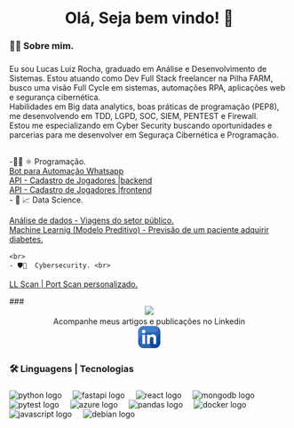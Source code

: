 
 
###

<h1 align="center">Olá, Seja bem vindo! 👋</h1>

###

<h3 align="left">👩‍💻  Sobre mim.</h3>

###

<p align="left">Eu sou Lucas Luiz Rocha, graduado em Análise e Desenvolvimento de Sistemas. Estou atuando como Dev Full Stack  freelancer na Pilha FARM, busco uma visão Full Cycle em sistemas, automações RPA, aplicações web e segurança cibernética.<br>Habilidades em Big data analytics, boas práticas de programação (PEP8), me desenvolvendo em TDD, LGPD, SOC, SIEM, PENTEST e Firewall.<br>Estou me especializando em Cyber Security buscando oportunidades e  parcerias para me desenvolver em Seguraça Cibernética e Programação.<br><br> 
  
-👨‍💻 ⚛  Programação. <br>
[Bot para Automação Whatsapp](https://github.com/LUCAS-LUIZ-ROCHA/bot_whatsapp-RPA)<br>
[API - Cadastro de Jogadores |backend](https://github.com/LUCAS-LUIZ-ROCHA/Crud_Jogadores_Fullstack)<br>
[API - Cadastro de Jogadores |frontend](https://github.com/LUCAS-LUIZ-ROCHA/Frontend_Crud_Jogadores_Fullstack)
    <br>
    - 🧮 📈 Data Science. <br>

[Análise de dados - Viagens do setor público.](https://github.com/LUCAS-LUIZ-ROCHA/Analise_R_Viagens) <br>
[Machine Learnig (Modelo Preditivo) - Previsão de um paciente adquirir diabetes.](https://github.com/LUCAS-LUIZ-ROCHA/ML_Preditivo_R)


    <br>
    - 🛡️🔐  Cybersecurity. <br>
[LL Scan | Port Scan personalizado.](https://github.com/LUCAS-LUIZ-ROCHA/LL_PortScan)<br>
   
   
</p> 
###
<div align="center">
  <img height="400" src="CyberSecurity.gif"  />
  
</div>


<div align="center">
  Acompanhe meus artigos e publicações no Linkedin 
  <br>
  <a href= "https://www.linkedin.com/in/lucas-luiz-rocha">
  <img  height="40" src= "link_log.png"    /> 
  <a/>

<h3 align="left">🛠 Linguagens | Tecnologias</h3>

###

<div align="left">
  <img src="https://cdn.jsdelivr.net/gh/devicons/devicon/icons/python/python-original.svg" height="40" alt="python logo"  />
  <img width="12" />
  <img src="https://cdn.jsdelivr.net/gh/devicons/devicon/icons/fastapi/fastapi-original.svg" height="40" alt="fastapi logo"  />
  <img width="12" />
  <img src="https://cdn.jsdelivr.net/gh/devicons/devicon/icons/react/react-original.svg" height="40" alt="react logo"  />
  <img width="12" />
  <img src="https://cdn.jsdelivr.net/gh/devicons/devicon/icons/mongodb/mongodb-original.svg" height="40" alt="mongodb logo"  />
  <img width="12" />
  <img src="https://cdn.jsdelivr.net/gh/devicons/devicon/icons/pytest/pytest-original.svg" height="40" alt="pytest logo"  />
  <img width="12" />
  <img src="https://cdn.jsdelivr.net/gh/devicons/devicon/icons/azure/azure-original.svg" height="40" alt="azure logo"  />
  <img width="12" />
  <img src="https://cdn.jsdelivr.net/gh/devicons/devicon/icons/pandas/pandas-original.svg" height="40" alt="pandas logo"  />
  <img width="12" />
  <img src="https://cdn.jsdelivr.net/gh/devicons/devicon/icons/docker/docker-plain-wordmark.svg" height="40" alt="docker logo"  />
  <img width="12" />
  <img src="https://cdn.jsdelivr.net/gh/devicons/devicon/icons/javascript/javascript-original.svg" height="40" alt="javascript logo"  />
  <img width="12" />
  <img src="https://img.shields.io/badge/Kali_Linux-557C94?style=for-the-badge&logo=kali-linux&logoColor=white" height="40" alt="debian logo"  />
</div>

###


###



###

